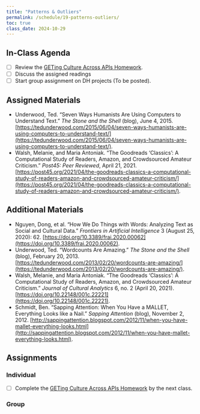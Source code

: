 ```yaml
---
title: "Patterns & Outliers"
permalink: /schedule/19-patterns-outliers/
toc: true
class_date: 2024-10-29
---
```


## In-Class Agenda

- [ ] Review the [GETing Culture Across APIs Homework]({{site.baseurl}}/materials/creating-curating-humanities-data/06-getting-data-apis#getting-culture-across-apis-homework).
- [ ] Discuss the assigned readings
- [ ] Start group assignment on DH projects (To be posted).

## Assigned Materials

- Underwood, Ted. “Seven Ways Humanists Are Using Computers to Understand Text.” *The Stone and the Shell* (blog), June 4, 2015. [https://tedunderwood.com/2015/06/04/seven-ways-humanists-are-using-computers-to-understand-text/](https://tedunderwood.com/2015/06/04/seven-ways-humanists-are-using-computers-to-understand-text/).
- Walsh, Melanie, and Maria Antoniak. “The Goodreads ‘Classics’: A Computational Study of Readers, Amazon, and Crowdsourced Amateur Criticism.” *Post45: Peer Reviewed*, April 21, 2021. [https://post45.org/2021/04/the-goodreads-classics-a-computational-study-of-readers-amazon-and-crowdsourced-amateur-criticism/](https://post45.org/2021/04/the-goodreads-classics-a-computational-study-of-readers-amazon-and-crowdsourced-amateur-criticism/).

## Additional Materials

- Nguyen, Dong, et al. “How We Do Things with Words: Analyzing Text as Social and Cultural Data.” *Frontiers in Artificial Intelligence* 3 (August 25, 2020): 62. [https://doi.org/10.3389/frai.2020.00062](https://doi.org/10.3389/frai.2020.00062).
- Underwood, Ted. “Wordcounts Are Amazing.” *The Stone and the Shell* (blog), February 20, 2013. [https://tedunderwood.com/2013/02/20/wordcounts-are-amazing/](https://tedunderwood.com/2013/02/20/wordcounts-are-amazing/).
- Walsh, Melanie, and Maria Antoniak. “The Goodreads ‘Classics’: A Computational Study of Readers, Amazon, and Crowdsourced Amateur Criticism.” *Journal of Cultural Analytics* 6, no. 2 (April 20, 2021). [https://doi.org/10.22148/001c.22221](https://doi.org/10.22148/001c.22221).
- Schmidt, Ben. “Sapping Attention: When You Have a MALLET, Everything Looks like a Nail.” *Sapping Attention* (blog), November 2, 2012. [http://sappingattention.blogspot.com/2012/11/when-you-have-mallet-everything-looks.html](http://sappingattention.blogspot.com/2012/11/when-you-have-mallet-everything-looks.html).

## Assignments

### Individual

- [ ] Complete the [GETing Culture Across APIs Homework]({{site.baseurl}}/materials/creating-curating-humanities-data/06-getting-data-apis#getting-culture-across-apis-homework) by the next class.

### Group